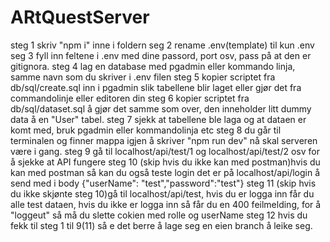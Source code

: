 # ARtQuestServer

steg 1 skriv "npm i" inne i foldern
seg 2 rename .env(template) til kun .env
seg 3 fyll inn feltene i .env med dine passord, port osv, pass på at den er gitignora.
steg 4 lag en database med pgadmin eller kommando linja, samme navn som du skriver i .env filen
steg 5 kopier scriptet fra db/sql/create.sql inn i pgadmin slik tabellene blir laget eller gjør det fra commandolinje eller editoren din
steg 6 kopier scriptet fra db/sql/dataset.sql å gjør det samme som over, den inneholder litt dummy data å en "User" tabel.
steg 7 sjekk at tabellene ble laga og at dataen er komt med, bruk pgadmin eller kommandolinja etc
steg 8 du går til terminalen og finner mappa igjen å skriver "npm run dev" nå skal serveren være i gang.
steg 9 gå til localhost/api/test/1 og  localhost/api/test/2 osv for å sjekke at API fungere
steg 10 (skip hvis du ikke kan med postman)hvis du kan med postman så kan du også teste login det er på localhost/api/login å send med i body {"userName": "test","password":"test"}
steg 11 (skip hvis du ikke skjønte steg 10)gå til  localhost/api/test, hvis du er logga inn får du alle test dataen, hvis du ikke er logga inn så får du en 400 feilmelding, for å "loggeut" så må du slette cokien med rolle og userName
steg 12 hvis du fekk til steg 1 til 9(11) så e det berre å lage seg en eien branch å leike seg.
